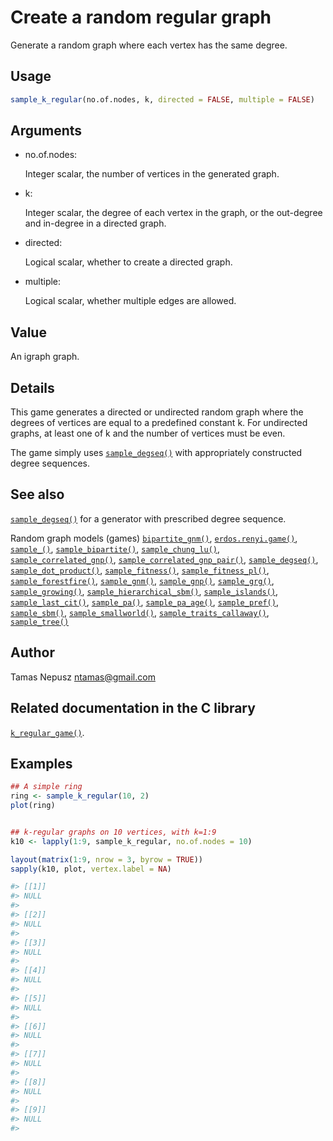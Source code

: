 # Create a random regular graph

Generate a random graph where each vertex has the same degree.

## Usage

``` r
sample_k_regular(no.of.nodes, k, directed = FALSE, multiple = FALSE)
```

## Arguments

- no.of.nodes:

  Integer scalar, the number of vertices in the generated graph.

- k:

  Integer scalar, the degree of each vertex in the graph, or the
  out-degree and in-degree in a directed graph.

- directed:

  Logical scalar, whether to create a directed graph.

- multiple:

  Logical scalar, whether multiple edges are allowed.

## Value

An igraph graph.

## Details

This game generates a directed or undirected random graph where the
degrees of vertices are equal to a predefined constant k. For undirected
graphs, at least one of k and the number of vertices must be even.

The game simply uses
[`sample_degseq()`](https://r.igraph.org/reference/sample_degseq.md)
with appropriately constructed degree sequences.

## See also

[`sample_degseq()`](https://r.igraph.org/reference/sample_degseq.md) for
a generator with prescribed degree sequence.

Random graph models (games)
[`bipartite_gnm()`](https://r.igraph.org/reference/sample_bipartite_gnm.md),
[`erdos.renyi.game()`](https://r.igraph.org/reference/erdos.renyi.game.md),
[`sample_()`](https://r.igraph.org/reference/sample_.md),
[`sample_bipartite()`](https://r.igraph.org/reference/sample_bipartite.md),
[`sample_chung_lu()`](https://r.igraph.org/reference/sample_chung_lu.md),
[`sample_correlated_gnp()`](https://r.igraph.org/reference/sample_correlated_gnp.md),
[`sample_correlated_gnp_pair()`](https://r.igraph.org/reference/sample_correlated_gnp_pair.md),
[`sample_degseq()`](https://r.igraph.org/reference/sample_degseq.md),
[`sample_dot_product()`](https://r.igraph.org/reference/sample_dot_product.md),
[`sample_fitness()`](https://r.igraph.org/reference/sample_fitness.md),
[`sample_fitness_pl()`](https://r.igraph.org/reference/sample_fitness_pl.md),
[`sample_forestfire()`](https://r.igraph.org/reference/sample_forestfire.md),
[`sample_gnm()`](https://r.igraph.org/reference/sample_gnm.md),
[`sample_gnp()`](https://r.igraph.org/reference/sample_gnp.md),
[`sample_grg()`](https://r.igraph.org/reference/sample_grg.md),
[`sample_growing()`](https://r.igraph.org/reference/sample_growing.md),
[`sample_hierarchical_sbm()`](https://r.igraph.org/reference/sample_hierarchical_sbm.md),
[`sample_islands()`](https://r.igraph.org/reference/sample_islands.md),
[`sample_last_cit()`](https://r.igraph.org/reference/sample_last_cit.md),
[`sample_pa()`](https://r.igraph.org/reference/sample_pa.md),
[`sample_pa_age()`](https://r.igraph.org/reference/sample_pa_age.md),
[`sample_pref()`](https://r.igraph.org/reference/sample_pref.md),
[`sample_sbm()`](https://r.igraph.org/reference/sample_sbm.md),
[`sample_smallworld()`](https://r.igraph.org/reference/sample_smallworld.md),
[`sample_traits_callaway()`](https://r.igraph.org/reference/sample_traits_callaway.md),
[`sample_tree()`](https://r.igraph.org/reference/sample_tree.md)

## Author

Tamas Nepusz <ntamas@gmail.com>

## Related documentation in the C library

[`k_regular_game()`](https://igraph.org/c/html/0.10.17/igraph-Generators.html#igraph_k_regular_game).

## Examples

``` r
## A simple ring
ring <- sample_k_regular(10, 2)
plot(ring)


## k-regular graphs on 10 vertices, with k=1:9
k10 <- lapply(1:9, sample_k_regular, no.of.nodes = 10)

layout(matrix(1:9, nrow = 3, byrow = TRUE))
sapply(k10, plot, vertex.label = NA)

#> [[1]]
#> NULL
#> 
#> [[2]]
#> NULL
#> 
#> [[3]]
#> NULL
#> 
#> [[4]]
#> NULL
#> 
#> [[5]]
#> NULL
#> 
#> [[6]]
#> NULL
#> 
#> [[7]]
#> NULL
#> 
#> [[8]]
#> NULL
#> 
#> [[9]]
#> NULL
#> 
```
